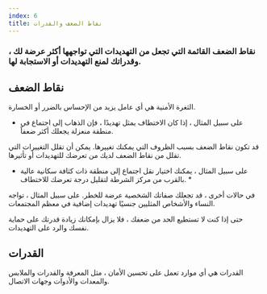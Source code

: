 ```yaml
---
index: 6
title: نقاط الضعف والقدرات
---
```

### نقاط الضعف القائمة التي تجعل من التهديدات التي تواجهها أكثر عرضة لك ، وقدراتك لمنع التهديدات أو الاستجابة لها.

## نقاط الضعف

الثغرة الأمنية هي أي عامل يزيد من الإحساس بالضرر أو الخسارة.

* على سبيل المثال ، إذا كان الاختطاف يمثل تهديدًا ، فإن الذهاب إلى اجتماع في منطقة منعزلة يجعلك أكثر ضعفاً.

قد تكون نقاط الضعف بسبب الظروف التي يمكنك تغييرها. يمكن أن تقلل التغييرات التي تقلل من نقاط الضعف لديك من تعرضك للتهديدات أو تأثيرها.

* على سبيل المثال ، يمكنك اختيار نقل اجتماع إلى منطقة ذات كثافة سكانية عالية بالقرب من مركز الشرطة لتقليل درجة تعرضك للاختطاف. *

في حالات أخرى ، قد تجعلك صفاتك الشخصية عرضة للخطر. على سبيل المثال ، تواجه النساء والأشخاص المثليين جنسيًا تهديدات إضافية في معظم المجتمعات.

حتى إذا كنت لا تستطيع الحد من ضعفك ، فلا يزال بإمكانك زيادة قدرتك على حماية نفسك والرد على التهديدات.

## القدرات

القدرات هي أي موارد تعمل على تحسين الأمان ، مثل المعرفة والقدرات والملابس والمعدات والأدوات وجهات الاتصال.